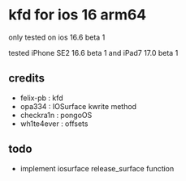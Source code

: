 # kfd for ios 16 arm64  
only tested on ios 16.6 beta 1  

tested iPhone SE2 16.6 beta 1 and iPad7 17.0 beta 1

## credits
 - felix-pb : kfd
 - opa334 : IOSurface kwrite method
 - checkra1n : pongoOS
 - wh1te4ever : offsets

## todo
 - implement iosurface release_surface function
